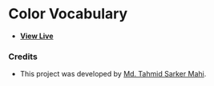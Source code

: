 # Color Vocabulary

- [**View Live**](https://tahmid-sarker.github.io/Vanilla-Web-Projects/Projects/Color%20Vocabulary)

### Credits

- This project was developed by [Md. Tahmid Sarker Mahi](https://tahmid-sarker.github.io).